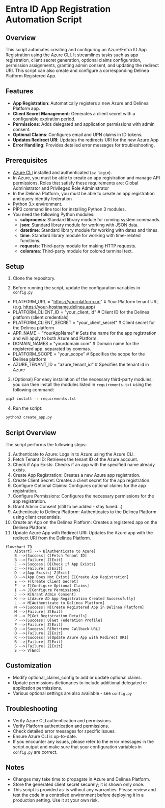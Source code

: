 # Entra ID App Registration Automation Script

## Overview

This script automates creating and configuring an Azure/Entra ID App Registration using the Azure CLI. It streamlines tasks such as app registration, client secret generation, optional claims configuration, permission assignments, granting admin consent, and updating the redirect URI. This script can also create and configure a corresponding Delinea Platform Registered App.

## Features

- **App Registration**: Automatically registers a new Azure and Delinea Platform app.
- **Client Secret Management**: Generates a client secret with a configurable expiration period.
- **Permissions**: Adds delegated and application permissions with admin consent.
- **Optional Claims**: Configures email and UPN claims in ID tokens.
- **Updates Redirect URI**: Updates the redirects URI for the new Azure App
- **Error Handling**: Provides detailed error messages for troubleshooting.

## Prerequisites

- [Azure CLI](https://learn.microsoft.com/en-us/cli/azure/install-azure-cli) installed and authenticated (`az login`).
- In Azure, you must be able to create an app registration and manage API permissions. Roles that satisfy these requirements are:  Global Administrator and Privileged Role Administrator
- In the Delinea Platform, you must be able to create an app registration and query identity federation
- Python 3.x environment.
- PIP3 command line tool for installing Python 3 modules.
- You need the following Python modules:
  - **subprocess**: Standard library module for running system commands.
  - **json**: Standard library module for working with JSON data.
  - **datetime**: Standard library module for working with dates and times.
  - **time**: Standard library module for working with time-related functions.
  - **requests**: Third-party module for making HTTP requests.
  - **colorama**: Third-party module for colored terminal text.

## Setup

1. Clone the repository.

2. Before running the script, update the configuration variables in `config.py`

- PLATFORM_URL = "https://yourplatform.url"  # Your Platform tenant URL (e.g. https://your-hostname.delinea.app)
- PLATFORM_CLIENT_ID = "your_client_id"  # Client ID for the Delinea platform (client credentials)
- PLATFORM_CLIENT_SECRET = "your_client_secret"  # Client secret for the Delinea platform
- APP_NAME = "YourAppName"  # Sets the name for the app registration and will apply to both Azure and Platform.
- DOMAIN_NAMES = "yourdomain.com"  # Domain name for the registered app, separated by commas.
- PLATFORM_SCOPE = "your_scope" # Specifies the scope for the Delinea platform
- AZURE_TENANT_ID = "azure_tenant_id" # Specifies the tenant id in Azure
  
3. (Optional) For easy installation of the necessary third-party modules, you can then install the modules listed in `requirements.txt` using the following command:

```sh
pip3 install -r requirements.txt
```

4. Run the script:
```bash
python3 create_app.py
```

## Script Overview

The script performs the following steps:

1. Authenticate to Azure: Logs in to Azure using the Azure CLI.
2. Fetch Tenant ID: Retrieves the tenant ID of the Azure account.
3. Check if App Exists: Checks if an app with the specified name already exists.
4. Create App Registration: Creates a new Azure app registration.
5. Create Client Secret: Creates a client secret for the app registration.
6. Configure Optional Claims: Configures optional claims for the app registration.
7. Configure Permissions: Configures the necessary permissions for the app registration.
8. Grant Admin Consent (still to be added - stay tuned...)
9. Authenticate to Delinea Platform: Authenticates to the Delinea Platform using client credentials.
10. Create an App on the Delinea Platform: Creates a registered app on the Delinea Platform.
11. Update Azure App with Redirect URI: Updates the Azure app with the redirect URI from the Delinea Platform.

```mermaid
flowchart TD
    A[Start] --> B[Authenticate to Azure]
    B -->|Success| C[Fetch Tenant ID]
    B -->|Failure| Z[Exit]
    C -->|Success| D[Check if App Exists]
    C -->|Failure| Z[Exit]
    D -->|App Exists| Z[Exit]
    D -->|App Does Not Exist| E[Create App Registration]
    E --> F[Create Client Secret]
    F --> I[Configure Optional Claims]
    I --> J[Configure Permissions]
    J --> K[Grant Admin Consent]
    K --> L[Azure AD App Registration Created Successfully]
    L --> M[Authenticate to Delinea Platform]
    M -->|Success| N[Create Registered App in Delinea Platform]
    M -->|Failure| Z[Exit]
    N --> P[Get Registration Details]
    P -->|Success| Q[Get Federation Profile]
    P -->|Failure| Z[Exit]
    Q -->|Success| R[Retrieve Callback URL]
    Q -->|Failure| Z[Exit]
    R -->|Success| S[Update Azure App with Redirect URI]
    R -->|Failure| Z[Exit]
    S -->|Failure| Z[Exit]
    S --> V[End]
```

## Customization
- Modify optional_claims_config to add or update optional claims.
- Update permissions dictionaries to include additional delegated or application permissions.
- Various optional settings are also available - see `config.py`


## Troubleshooting

- Verify Azure CLI authentication and permissions.
- Verify Platform authentication and permissions.
- Check detailed error messages for specific issues.
- Ensure Azure CLI is up-to-date.
- If you encounter any issues, please refer to the error messages in the script output and make sure that your configuration variables in `config.py` are correct.

## Notes

- Changes may take time to propagate in Azure and Delinea Platform.
- Store the generated client secret securely; it is shown only once.
- This script is provided as-is without any warranties. Please review and test the code in a controlled environment before deploying it in a production setting. Use it at your own risk.
